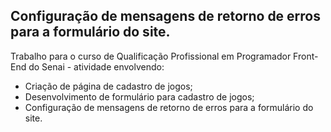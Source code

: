 ## Configuração de mensagens de retorno de erros para a formulário do site.
Trabalho para o curso de Qualificação Profissional em Programador Front-End do Senai - atividade envolvendo:
- Criação de página de cadastro de jogos;
- Desenvolvimento de formulário para cadastro de jogos;
- Configuração de mensagens de retorno de erros para a formulário do site.
